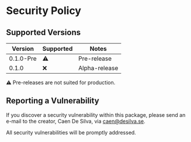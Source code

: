 # Security Policy

## Supported Versions

| Version | Supported          | Notes         |
| ------- | ------------------ | ----          |
| 0.1.0-Pre    | :warning:     | Pre-release   |
| 0.1.0        | :x:           | Alpha-release |

:warning: Pre-releases are not suited for production.

<!-- 
| 5.1.x   | :white_check_mark: |
| 5.0.x   | :x:                |
| 4.0.x   | :white_check_mark: |
| < 4.0   | :x:                | -->


## Reporting a Vulnerability

If you discover a security vulnerability within this package, please send an e-mail to the creator, Caen De Silva, via caen@desilva.se.

All security vulnerabilities will be promptly addressed.
